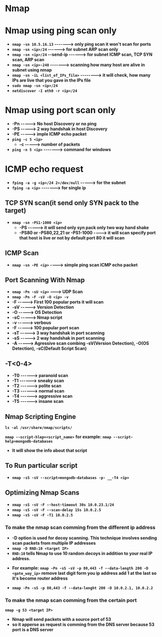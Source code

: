 # Nmap

# Nmap using ping scan only
- __`nmap -sn 10.5.16.13` -------> only ping scan it won't scan for ports__
- __`nmap -sn <ip>/24` ------> for subnet ARP scan only__
- __`nmap -sn <ip>/24`  --send-ip  ------> for subnet ICMP scan, TCP SYN scan, ARP scan__
- __`nmap -sn <ip>-240` -------> scanning how many host are alive in subnet using nmap__
- __`nmap -sn -iL <list_of_IPs_file>`  --------> it will check, how many IPs are live that you gave in the IPs file__
- __`sudo nmap -sn <ip>/24`__
- __`netdiscover -I eth0 -r <ip>/24`__

# Nmap using port scan only 
- __-Pn -----> No host Discovery or no ping__
- __-PS -----> 2 way handshak in host Discovery__
- __-PE -----> imple ICMP echo packet__
- __`ping -c 5 <ip>`__
  - __-c -----> number of packets__
- __`ping -n 5 <ip>`   -------> command for windows__
# ICMP echo request
- __`fping -a -g <ip>/24 2>/dev/null` -----> for the subnet__
- __`fping -a <ip>`  -------> for single ip__

## TCP SYN scan(it send only SYN pack to the target)
- __`nmap -sn -PS1-1000 <ip>`__
  + __-PS -----> it will send only syn pack only two way hand shake__
  + __-PS80 or -PS80,22,21 or -PS1-1000 ----> it will scan specify port that host is live or not by default port 80 it will scan__

## ICMP Scan 
- __`nmap -sn -PE <ip>` ----> simple ping scan ICMP echo packet__






## Port Scanning With Nmap
- __`nmap -Pn -sU <ip>`      ---> UDP Scan__
- __`nmap -Pn -F -sV -O <ip> -v`__
- __-F  -----> First 100 popular ports it will scan__
- __-sV -----> Version Detection__
- __-O  -----> OS Detection__
- __-sC -----> Nmap script__ 
- __-v  -----> verbous__
- __-F  -----> 100 popular port scan__
- __-sT -----> 3 way handshak in port scanning__
- __-sS -----> 2 way handshak in port scanning__
- __-A  -----> Agressive scan combing -sV(Version Detection), -O(OS Detection), -sC(Default Script Scan)__
## -T<0-4>
  - __-T0 ------> paranoid scan__
  - __-T1 ------> sneaky scan__
  - __-T2 ------> polite scan__
  - __-T3 ------> normal scan__
  - __-T4 ------> aggressive scan__
  - __-T5 ------> insane scan__


## Nmap Scripting Engine
__`ls -al /usr/share/nmap/scripts/`__

__`nmap --script-hlep=<script_name>`__
__for example:__
__`nmap --script-help=mongodb-databases`__
  -  __It will show the info about that script__

## To Run particular script 
- __`nmap -sS -sV --script=mongodb-databases -p- __-T4 <ip>`__

## Optimizing Nmap Scans

- __`nmap -sS -sV -F --host-timeout 30s 10.0.23.1/24`__
- __`nmap -sS -sV -F --scan-delay 15s 10.0.2.5`__
- __`nmap -sS -sV -F -T1 10.0.2.5`__
### To make the nmap scan comming from the different ip address 
+ __-D option is used for decoy scanning. This technique involves sending scan packets from multiple IP addresses__
+ __`nmap -D RND:10 <target IP>`__
+ __`RND:10` tells Nmap to use 10 random decoys in addition to your real IP address.__
- __For example:__
__`nmap -Pn -sS -sV -p 80,443 -f --data-length 200 -D <gate_way_ip>` remove last digit form you ip address add 1 at the last so it's become router address__
 + __`nmap -Pn -sS -p 80,443 -f --data-lenght 200 -D 10.0.2.1, 10.0.2.2`__
### To make the nmap scan comming from the certain port
__`nmap -g 53 <target IP>`__
+ __Nmap will send packets with a source port of 53__
+ __so it apperse as request is comming from the DNS server because 53 port is a DNS server__
